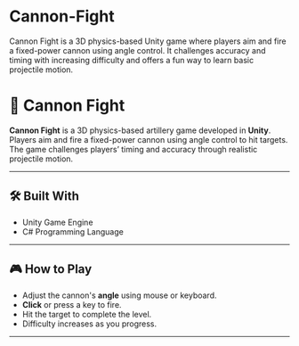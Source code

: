# Cannon-Fight
Cannon Fight is a 3D physics-based Unity game where players aim and fire a fixed-power cannon using angle control. It challenges accuracy and timing with increasing difficulty and offers a fun way to learn basic projectile motion.


# 🎯 Cannon Fight

**Cannon Fight** is a 3D physics-based artillery game developed in **Unity**. Players aim and fire a fixed-power cannon using angle control to hit targets. The game challenges players’ timing and accuracy through realistic projectile motion.

---

## 🛠️ Built With

- Unity Game Engine
- C# Programming Language

---

## 🎮 How to Play

- Adjust the cannon's **angle** using mouse or keyboard.
- **Click** or press a key to fire.
- Hit the target to complete the level.
- Difficulty increases as you progress.

---
